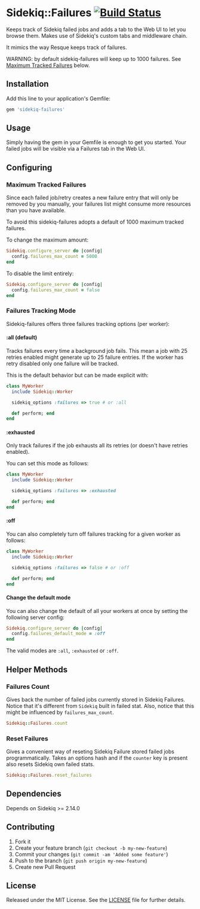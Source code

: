 # Sidekiq::Failures [![Build Status](https://secure.travis-ci.org/mhfs/sidekiq-failures.png)](http://travis-ci.org/mhfs/sidekiq-failures)

Keeps track of Sidekiq failed jobs and adds a tab to the Web UI to let you browse
them. Makes use of Sidekiq's custom tabs and middleware chain.

It mimics the way Resque keeps track of failures.

WARNING: by default sidekiq-failures will keep up to 1000 failures. See [Maximum Tracked Failures](https://github.com/mhfs/sidekiq-failures#maximum-tracked-failures) below.

## Installation

Add this line to your application's Gemfile:

```ruby
gem 'sidekiq-failures'
```

## Usage

Simply having the gem in your Gemfile is enough to get you started. Your failed
jobs will be visible via a Failures tab in the Web UI.

## Configuring

### Maximum Tracked Failures

Since each failed job/retry creates a new failure entry that will only be removed
by you manually, your failures list might consume more resources than you have
available.

To avoid this sidekiq-failures adopts a default of 1000 maximum tracked failures.

To change the maximum amount:

```ruby
Sidekiq.configure_server do |config|
  config.failures_max_count = 5000
end
```

To disable the limit entirely:

```ruby
Sidekiq.configure_server do |config|
  config.failures_max_count = false
end
```

### Failures Tracking Mode

Sidekiq-failures offers three failures tracking options (per worker):


#### :all (default)

Tracks failures every time a background job fails. This mean a job with 25 retries
enabled might generate up to 25 failure entries. If the worker has retry disabled
only one failure will be tracked.

This is the default behavior but can be made explicit with:

```ruby
class MyWorker
  include Sidekiq::Worker

  sidekiq_options :failures => true # or :all

  def perform; end
end
```

#### :exhausted

Only track failures if the job exhausts all its retries (or doesn't have retries
enabled).

You can set this mode as follows:

```ruby
class MyWorker
  include Sidekiq::Worker

  sidekiq_options :failures => :exhausted

  def perform; end
end
```

#### :off

You can also completely turn off failures tracking for a given worker as follows:

```ruby
class MyWorker
  include Sidekiq::Worker

  sidekiq_options :failures => false # or :off

  def perform; end
end
```

#### Change the default mode

You can also change the default of all your workers at once by setting the following
server config:

```ruby
Sidekiq.configure_server do |config|
  config.failures_default_mode = :off
end
```

The valid modes are `:all`, `:exhausted` or `:off`.

## Helper Methods

### Failures Count

Gives back the number of failed jobs currently stored in Sidekiq Failures. Notice that it's
different from `Sidekiq` built in failed stat. Also, notice that this might be
influenced by `failures_max_count`.

```ruby
Sidekiq::Failures.count
```

### Reset Failures

Gives a convenient way of reseting Sidekiq Failure stored failed jobs programmatically.
Takes an options hash and if the `counter` key is present also resets Sidekiq own failed stats.

```ruby
Sidekiq::Failures.reset_failures
```

## Dependencies

Depends on Sidekiq >= 2.14.0

## Contributing

1. Fork it
2. Create your feature branch (`git checkout -b my-new-feature`)
3. Commit your changes (`git commit -am 'Added some feature'`)
4. Push to the branch (`git push origin my-new-feature`)
5. Create new Pull Request

## License

Released under the MIT License. See the [LICENSE][license] file for further details.

[license]: https://github.com/mhfs/sidekiq-failures/blob/master/LICENSE
